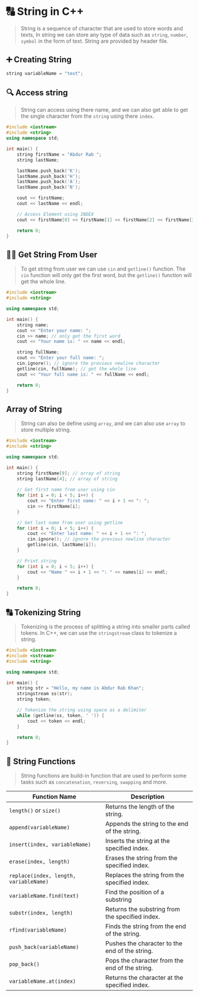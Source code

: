 # 🔠 String in C++
> String is a sequence of character that are used to store words and texts, In string we can store any type of data such as `string`, `number`, `symbol` in the form of text. String are provided by **<string>** header file.

## ➕ Creating String
```cpp
string variableName = "text";
```
## 🔍 Access string
> String can access using there name, and we can also get able to get the single character from the `string` using there `index`.

```cpp
#include <iostream>
#include <string>
using namespace std;

int main() {
    string firstName = "Abdur Rab ";
    string lastName;

    lastName.push_back('K');
    lastName.push_back('H');
    lastName.push_back('A');
    lastName.push_back('N');

    cout << firstName;
    cout << lastName << endl;

    // Access Element using INDEX
    cout << firstName[0] << firstName[1] << firstName[2] << firstName[3] << firstName[4] << endl;

    return 0;
}
```

## 🧑🏻 Get String From User
> To get string from user we can use `cin` and `getline()` function. The `cin` function will only get the first word, but the `getline()` function will get the whole line.

```cpp
#include <iostream>
#include <string>

using namespace std;

int main() {
    string name;
    cout << "Enter your name: ";
    cin >> name; // only get the first word
    cout << "Your name is: " << name << endl;

    string fullName;
    cout << "Enter your full name: ";
    cin.ignore(); // ignore the previous newline character
    getline(cin, fullName); // get the whole line
    cout << "Your full name is: " << fullName << endl;

    return 0;
}
```

## Array of String
> String can also be define using `array`, and we can also use `array` to store multiple string.

```cpp
#include <iostream>
#include <string>

using namespace std;

int main() {
    string firstName[9]; // array of string
    string lastName[4]; // array of string
    
    // Get first name from user using cin
    for (int i = 0; i < 5; i++) {
        cout << "Enter first name: " << i + 1 << ": ";
        cin >> firstName[i];
    }

    // Get last name from user using getline
    for (int i = 0; i < 5; i++) {
        cout << "Enter last name: " << i + 1 << ": ";
        cin.ignore(); // ignore the previous newline character
        getline(cin, lastName[i]);
    } 

    // Print string
    for (int i = 0; i < 5; i++) {
        cout << "Name " << i + 1 << ": " << names[i] << endl;
    }

    return 0;
}
```

## 🔠 Tokenizing String
> Tokenizing is the process of splitting a string into smaller parts called tokens. In C++, we can use the `stringstream` class to tokenize a string.

```cpp
#include <iostream>
#include <sstream>
#include <string>

using namespace std;

int main() {
    string str = "Hello, my name is Abdur Rab Khan";
    stringstream ss(str);
    string token;

    // Tokenize the string using space as a delimiter
    while (getline(ss, token, ' ')) {
        cout << token << endl;
    }

    return 0;
}
```


## 🔁 String Functions
> String functions are build-in function that are used to perform some tasks such as `concatenation`, `reversing`, `swapping` and more.

| Function Name | Description |
|-----------------|-------------|
| `length()` or `size()` | Returns the length of the string. |
| `append(variableName)` | Appends the string to the end of the string. |
| `insert(index, variableName)` | Inserts the string at the specified index. |
| `erase(index, length)` | Erases the string from the specified index. |
| `replace(index, length, variableName)` | Replaces the string from the specified index. |
| `variableName.find(text)` | Find the position of a substring |
| `substr(index, length)` | Returns the substring from the specified index. |
| `rfind(variableName)` | Finds the string from the end of the string. |
| `push_back(variableName)` | Pushes the character to the end of the string. |
| `pop_back()` | Pops the character from the end of the string. |
| `variableName.at(index)` | Returns the character at the specified index. |
